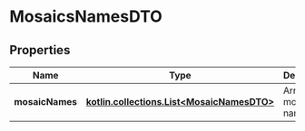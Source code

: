 
# MosaicsNamesDTO

## Properties
Name | Type | Description | Notes
------------ | ------------- | ------------- | -------------
**mosaicNames** | [**kotlin.collections.List&lt;MosaicNamesDTO&gt;**](MosaicNamesDTO.md) | Array of mosaic names. | 



